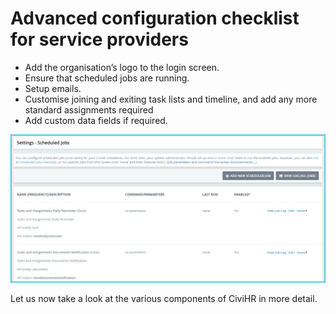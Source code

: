 Advanced configuration checklist for service providers
==========

-   Add the organisation’s logo to the login screen.
-   Ensure that scheduled jobs are running.
-   Setup emails.
-   Customise joining and exiting task lists and timeline, and add any more standard assignments required
-   Add custom data fields if required. 

![image](../img/image10.png)

Let us now take a look at the various components of CiviHR in more detail.